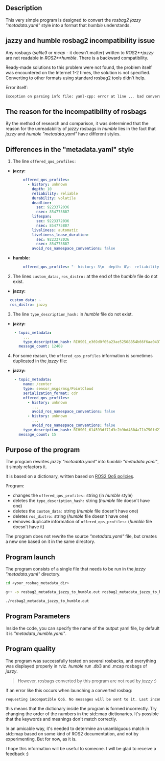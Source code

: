 ## Description

This very simple program is designed to convert the *rosbag2* *jazzy* *"metadata.yaml"* style into a format that *humble* understands.

## jazzy and humble rosbag2 incompatibility issue

Any rosbags (*sqlite3* or *mcap* - it doesn't matter) written to *ROS2**jazzy* are not readable in *ROS2**humble*. There is a backward compatibility.

Ready-made solutions to this problem were not found, the problem itself was encountered on the Internet 1-2 times, the solution is not specified. Converting to other formats using standard rosbag2 tools didn't help.

Error itself:
```bash
Exception on parsing info file: yaml-cpp: error at line ... bad conversion
```

## The reason for the incompatibility of rosbags

By the method of research and comparison, it was determined that the reason for the unreadability of *jazzy* rosbags in *humble* lies in the fact that *jazzy* and *humble* *"metadata.yaml"* have different styles.

## Differences in the "metadata.yaml" style

1) The line `offered_qos_profiles:`

- **jazzy:**
```yaml jazzy
        offered_qos_profiles:
          - history: unknown
            depth: 10
            reliability: reliable
            durability: volatile
            deadline:
              sec: 9223372036
              nsec: 854775807
            lifespan:
              sec: 9223372036
              nsec: 854775807
            liveliness: automatic
            liveliness_lease_duration:
              sec: 9223372036
              nsec: 854775807
            avoid_ros_namespace_conventions: false
```
- **humble:**
```yaml humble
        offered_qos_profiles: "- history: 3\n  depth: 0\n  reliability: 1\n  durability: 2\n  deadline:\n    sec: 9223372036\n    nsec: 854775807\n  lifespan:\n    sec: 9223372036\n    nsec: 854775807\n  liveliness: 1\n  liveliness_lease_duration:\n    sec: 9223372036\n    nsec: 854775807\n  avoid_ros_namespace_conventions: false"
```

2) The lines `custom_data:`, `ros_distro:` at the end of the *humble* file do not exist.

- **jazzy:**
```yaml jazzy
  custom_data: ~
  ros_distro: jazzy
```

3) The line `type_description_hash:` in *humble* file do not exist.

- **jazzy:**
```yaml jazzy
    - topic_metadata:
        ...
        type_description_hash: RIHS01_e369d0f05a23ae52508854b66f6aa0437f3449d652e8cbf22d5abe85d020f087
      message_count: 12408
```


4) For some reason, the `offered_qos_profiles` information is sometimes duplicated in the *jazzy* file:

- **jazzy:**
```yaml jazzy
    - topic_metadata:
        name: /center
        type: sensor_msgs/msg/PointCloud
        serialization_format: cdr
        offered_qos_profiles:
          - history: unknown
            ...
            avoid_ros_namespace_conventions: false
          - history: unknown
            ...
            avoid_ros_namespace_conventions: false
        type_description_hash: RIHS01_614593df71d3c2b9bd4604a71b750fd218f0d65c045ea988b713719455a65b3b
      message_count: 15
```

## Purpose of the program

The program rewrites *jazzy* *"metadata.yaml"* into *humble* *"metadata.yaml"*, it simply refactors it.

It is based on a dictionary, written based on [ROS2 QoS policies](https://docs.ros.org/en/humble/Concepts/Intermediate/About-Quality-of-Service-Settings.html).

Program:
- changes the `offered_qos_profiles:` string (in *humble* style)
- deletes the `type_description_hash:` string (*humble* file doesn't have one)
- deletes the `custom_data:` string (*humble* file doesn't have one)
- deletes `ros_distro:` string (*humble* file doesn't have one)
- removes duplicate information of `offered_qos_profiles:` (*humble* file doesn't have it)

The program does not rewrite the source *"metadata.yaml"* file, but creates a new one based on it in the same directory.

## Program launch

The program consists of a single file that needs to be run in the *jazzy* *"metadata.yaml"* directory.

```bash
cd <your_rosbag_metadata_dir>
```
```bash
g++ -o rosbag2_metadata_jazzy_to_humble.out rosbag2_metadata_jazzy_to_humble.cpp
```
```bash
./rosbag2_metadata_jazzy_to_humble.out
```
## Program Parameters

Inside the code, you can specify the name of the output yaml file, by default it is *"metadata_humble.yaml"*.

## Program quality

The program was successfully tested on several rosbacks, and everything was displayed properly in rviz. *humble* run .db3 and .mcap rosbags of *jazzy*.

> However, rosbags converted by this program are not read by *jazzy* :)

If an error like this occurs when launching a converted rosbag:

```bash
requesting incompatible QoS. No messages will be sent to it. Last incompatible policy: RELIABILITY_QOS_POLICY
```
this means that the dictionary inside the program is formed incorrectly. Try changing the order of the numbers in the std::map dictionaries. It's possible that the keywords and meanings don't match correctly.

In an amicable way, it's needed to determine an unambiguous match in std::map based on some kind of ROS2 documentation, and not by experimenting. But for now, as it is.

I hope this information will be useful to someone. I will be glad to receive a feedback :)
